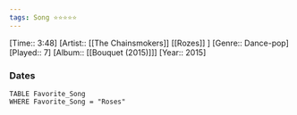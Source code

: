 ```yaml
---
tags: Song ⭐⭐⭐⭐⭐ 
---
```

[Time:: 3:48]
[Artist:: [[The Chainsmokers]] [[Rozes]] ]
[Genre:: Dance-pop]
[Played:: 7]
[Album:: [[Bouquet (2015)]]]
[Year:: 2015]
### Dates
````dataview
TABLE Favorite_Song
WHERE Favorite_Song = "Roses"
````